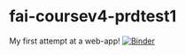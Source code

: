 # fai-coursev4-prdtest1
My first attempt at a web-app!
[![Binder](https://mybinder.org/badge_logo.svg)](https://mybinder.org/v2/gh/matdmiller/fai-coursev4-prdtest1.git/master?filepath=%2Fvoila%2Frender%2F02_production-Mat-app1-deploy.ipynb)

